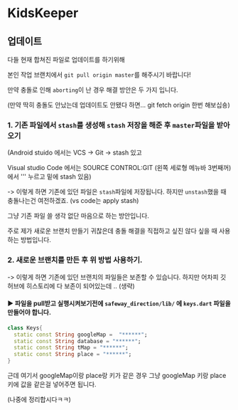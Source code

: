 # KidsKeeper

## 업데이트

다들 현재 합쳐진 파일로 업데이트를 하기위해


본인 작업 브랜치에서 `git pull origin master`를 해주시기 바랍니다!

만약 충돌로 인해 `aborting`이 난 경우 해결 방안은 두 가지 입니다.


(만약 딱히 충돌도 안났는데 업데이트도 안됐다 하면... git fetch origin 한번 해보십숑)



### 1. 기존 파일에서 `stash`를 생성해 `stash` 저장을 해준 후 `master`파일을 받아오기

(Android stuido 에서는 VCS -> Git -> stash 있고

Visual studio Code 에서는 SOURCE CONTROL:GIT (왼쪽 세로형 메뉴바 3번째꺼)에서 ''' 누르고 밑에 stash 있음)


-> 이렇게 하면 기존에 있던 파일은 `stash`파일에 저장됩니다. 하지만 `unstash`했을 때 충돌나는건 여전하겠죠. (vs code는 apply stash)

그냥 기존 파일 쓸 생각 없단 마음으로 하는 방안입니다.


주로 제가 새로운 브랜치 만들기 귀찮은데 충돌 해결을 직접하고 싶진 않다 싶을 때 사용하는 방법입니다.





### 2. 새로운 브랜치를 만든 후 위 방법 사용하기.

-> 이렇게 하면 기존에 있던 브랜치의 파일들은 보존할 수 있습니다. 하지만 어차피 깃허브에 히스토리에 다 보존이 되어있는데 .. (생략)




#### ▶︎ 파일을 pull받고 실행시켜보기전에 `safeway_direction/lib/` 에 `keys.dart` 파일을 만들어야 합니다.


```dart
class Keys{
  static const String googleMap =  "******";
  static const String database = "******";
  static const String tMap = "******";
  static const String place = "******";
}
```



근데 여기서 googleMap이랑 place랑 키가 같은 경우 그냥 googleMap 키랑 place키에 값을 같은걸 넣어주면 됩니다.


(나중에 정리합시다ㅋㅋ)
